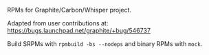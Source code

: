 RPMs for Graphite/Carbon/Whisper project.

Adapted from user contributions at: https://bugs.launchpad.net/graphite/+bug/546737

Build SRPMs with `rpmbuild -bs --nodeps` and binary RPMs with `mock`.
